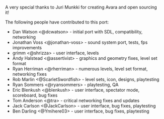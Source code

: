 A very special thanks to Juri Munkki for creating Avara and open sourcing it!

The following people have contributed to this port:

* Dan Watson <@dcwatson> - initial port with SDL, compatibility, networking
* Jonathan Voss <@jonathan-voss> - sound system port, tests, fps improvements
* grimm <@shrizza> - user interface, levels
* Andy Halstead <@assertivist> - graphics and geometry fixes, level set format
* Ryan Herriman <@rherriman> - numerous levels, level set format, networking fixes
* Rob Marlin <@ScarletSwordfish> - level sets, icon, designs, playtesting
* Ryan Sommers <@ryansommers> - playtesting, QA
* Eric Blenkush <@blenkush> - user interface, spectator mode, scoreboard, bug fixes
* Tom Anderson <@tra> - critical networking fixes and updates
* Jack Carlson <@JackCarlson> - user interface, bug fixes, playtesting
* Ben Darling <@Ymihere03> - user interface, bug fixes, playtesting
